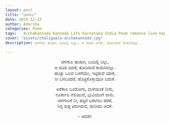 ```yaml
---
layout: post
title: "ಚಳಿಗಾಲ"
date: 2024-12-23
author: Adarsha
categories: Poem
tags:	AcchaKannada Kannada Life Karnataka India Poem romance love happy boy girl
cover: "assets/chaligaala-acchakannada.jpg"
description: ಚಳಿಗಾಲ ಹುಡುಗಿ ಬಂದಿಲ್ಲಿ ನಿಲ್ಲು, ಆ ದೂರ ಯಾಕೆ, ತೋರಿಸುವೆ ಕಾಮನಬಿಲ್ಲು.

---
```


<p align ="center"> ಚಳಿಗಾಲ ಹುಡುಗಿ, ಬಂದಿಲ್ಲಿ ನಿಲ್ಲು, <br>
ಆ ದೂರ ಯಾಕೆ, ತೋರಿಸುವೆ ಕಾಮನಬಿಲ್ಲು. <br>
ಹುಚ್ಚು ಒಲವ ಒಳಗೆಯೇ, ಇಟ್ಟಿರುವೆ ಯಾಕೆ, <br>
ನೀ ಬಳಿಬಂದರೆ, ಹೊತ್ತಿಕೊಳ್ಳುವುದೀ ಬದುಕೆ. </p>

<p align ="center"> ಅರೆಕಾಲ ಬಂದೋಗು, ಮಳೆಯಂತೆ ನೀನು, <br>
ನೂರ್ಕಾಲ ನೆನಯುವೆ, ಭುವಿಯಂಗೆ ನಾನು. <br>
ಚಳಿಗಾಲಕೆ ನೀ, ಹತ್ತಿರ ಬರಲೆಂಬ ಹರಕೆ, <br>
ನಿನ್ನ ಸುತ್ತ ತಿರುಗಿರುವೆ, ನಾನಿಂದು ಅದಕೆ. </p>

<p align ="center"> - ಆದರ್ಶ </p>
